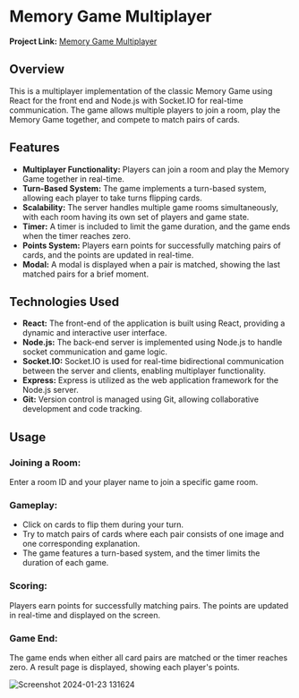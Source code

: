 # Memory Game Multiplayer

**Project Link:** [Memory Game Multiplayer](https://itgaragememorygame.netlify.app)

## Overview

This is a multiplayer implementation of the classic Memory Game using React for the front end and Node.js with Socket.IO for real-time communication. The game allows multiple players to join a room, play the Memory Game together, and compete to match pairs of cards.

## Features

- **Multiplayer Functionality:** Players can join a room and play the Memory Game together in real-time.
- **Turn-Based System:** The game implements a turn-based system, allowing each player to take turns flipping cards.
- **Scalability:** The server handles multiple game rooms simultaneously, with each room having its own set of players and game state.
- **Timer:** A timer is included to limit the game duration, and the game ends when the timer reaches zero.
- **Points System:** Players earn points for successfully matching pairs of cards, and the points are updated in real-time.
- **Modal:** A modal is displayed when a pair is matched, showing the last matched pairs for a brief moment.

## Technologies Used

- **React:** The front-end of the application is built using React, providing a dynamic and interactive user interface.
- **Node.js:** The back-end server is implemented using Node.js to handle socket communication and game logic.
- **Socket.IO:** Socket.IO is used for real-time bidirectional communication between the server and clients, enabling multiplayer functionality.
- **Express:** Express is utilized as the web application framework for the Node.js server.
- **Git:** Version control is managed using Git, allowing collaborative development and code tracking.

## Usage

### Joining a Room:
Enter a room ID and your player name to join a specific game room.

### Gameplay:
- Click on cards to flip them during your turn.
- Try to match pairs of cards where each pair consists of one image and one corresponding explanation.
- The game features a turn-based system, and the timer limits the duration of each game.

### Scoring:
Players earn points for successfully matching pairs.
The points are updated in real-time and displayed on the screen.

### Game End:
The game ends when either all card pairs are matched or the timer reaches zero.
A result page is displayed, showing each player's points.

![Screenshot 2024-01-23 131624](https://github.com/ersinev/MemoryGame/assets/66500873/cc8d109f-bec6-4f15-adfb-53b93edb0572)


